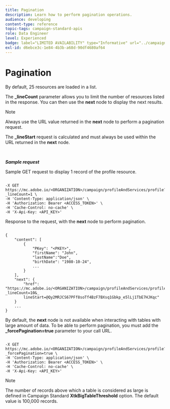 ```yaml
---
title: Pagination
description: Learn how to perform pagination operations.
audience: developing
content-type: reference
topic-tags: campaign-standard-apis
role: Data Engineer
level: Experienced
badge: label="LIMITED AVAILABILITY" type="Informative" url="../campaign-standard-migration-home.md" tooltip="Restricted to Campaign Standard migrated users"
exl-id: d6ebce3c-1e84-4b3b-a68d-90df4680af64
---
```

# Pagination

By default, 25 resources are loaded in a list.

The **_lineCount** parameter allows you to limit the number of resources listed in the response.  You can then use the **next** node to display the next results.

>[!NOTE]
>
>Always use the URL value returned in the **next** node to perform a pagination request.
>
>The **_lineStart** request is calculated and must always be used within the URL returned in the **next** node.

<br/>

***Sample request***

Sample GET request to display 1 record of the profile resource.

```

-X GET https://mc.adobe.io/<ORGANIZATION>/campaign/profileAndServices/profile?_lineCount=1 \
-H 'Content-Type: application/json' \
-H 'Authorization: Bearer <ACCESS_TOKEN>' \
-H 'Cache-Control: no-cache' \
-H 'X-Api-Key: <API_KEY>'

```

Response to the request, with the **next** node to perform pagination.

```

{
    "content": [
        {
            "PKey": "<PKEY>",
            "firstName": "John",
            "lastName":"Doe",
            "birthDate": "1980-10-24",
            ...
        }
    ],
    "next": {
        "href": "https://mc.adobe.io/<ORGANIZATION>/campaign/profileAndServices/profile/email?_lineCount=10&_
        lineStart=@Qy2MRJCS67PFf8soTf4BzF7BXsq1Gbkp_e5lLj1TbE7HJKqc"
    }
    ...
}

```

By default, the **next** node is not available when interacting with tables with large amount of data. To be able to perform pagination, you must add the **_forcePagination=true** parameter to your call URL.

```

-X GET https://mc.adobe.io/<ORGANIZATION>/campaign/profileAndServices/profile?_forcePagination=true \
-H 'Content-Type: application/json' \
-H 'Authorization: Bearer <ACCESS_TOKEN>' \
-H 'Cache-Control: no-cache' \
-H 'X-Api-Key: <API_KEY>'

```

>[!NOTE]
>
>The number of records above which a table is considered as large is defined in Campaign Standard **XtkBigTableThreshold** option. The default value is 100,000 records.
